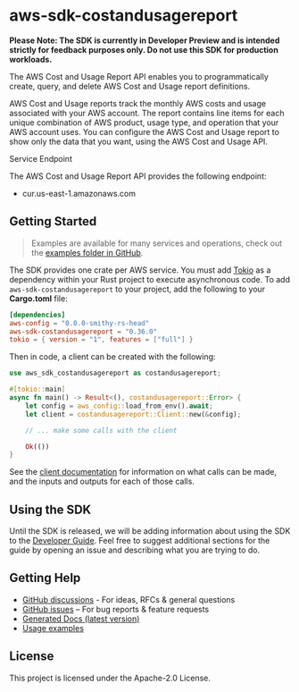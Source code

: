 # aws-sdk-costandusagereport

**Please Note: The SDK is currently in Developer Preview and is intended strictly for
feedback purposes only. Do not use this SDK for production workloads.**

The AWS Cost and Usage Report API enables you to programmatically create, query, and delete AWS Cost and Usage report definitions.

AWS Cost and Usage reports track the monthly AWS costs and usage associated with your AWS account. The report contains line items for each unique combination of AWS product, usage type, and operation that your AWS account uses. You can configure the AWS Cost and Usage report to show only the data that you want, using the AWS Cost and Usage API.

Service Endpoint

The AWS Cost and Usage Report API provides the following endpoint:
  - cur.us-east-1.amazonaws.com

## Getting Started

> Examples are available for many services and operations, check out the
> [examples folder in GitHub](https://github.com/awslabs/aws-sdk-rust/tree/main/examples).

The SDK provides one crate per AWS service. You must add [Tokio](https://crates.io/crates/tokio)
as a dependency within your Rust project to execute asynchronous code. To add `aws-sdk-costandusagereport` to
your project, add the following to your **Cargo.toml** file:

```toml
[dependencies]
aws-config = "0.0.0-smithy-rs-head"
aws-sdk-costandusagereport = "0.36.0"
tokio = { version = "1", features = ["full"] }
```

Then in code, a client can be created with the following:

```rust
use aws_sdk_costandusagereport as costandusagereport;

#[tokio::main]
async fn main() -> Result<(), costandusagereport::Error> {
    let config = aws_config::load_from_env().await;
    let client = costandusagereport::Client::new(&config);

    // ... make some calls with the client

    Ok(())
}
```

See the [client documentation](https://docs.rs/aws-sdk-costandusagereport/latest/aws_sdk_costandusagereport/client/struct.Client.html)
for information on what calls can be made, and the inputs and outputs for each of those calls.

## Using the SDK

Until the SDK is released, we will be adding information about using the SDK to the
[Developer Guide](https://docs.aws.amazon.com/sdk-for-rust/latest/dg/welcome.html). Feel free to suggest
additional sections for the guide by opening an issue and describing what you are trying to do.

## Getting Help

* [GitHub discussions](https://github.com/awslabs/aws-sdk-rust/discussions) - For ideas, RFCs & general questions
* [GitHub issues](https://github.com/awslabs/aws-sdk-rust/issues/new/choose) – For bug reports & feature requests
* [Generated Docs (latest version)](https://awslabs.github.io/aws-sdk-rust/)
* [Usage examples](https://github.com/awslabs/aws-sdk-rust/tree/main/examples)

## License

This project is licensed under the Apache-2.0 License.

